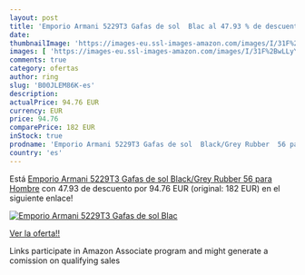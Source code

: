 ```yaml
---
layout: post
title: 'Emporio Armani 5229T3 Gafas de sol  Blac al 47.93 % de descuento'
date: 
thumbnailImage: 'https://images-eu.ssl-images-amazon.com/images/I/31F%2BwLLyYyL._SL200_.jpg'
images: [ 'https://images-eu.ssl-images-amazon.com/images/I/31F%2BwLLyYyL._SL200_.jpg' ]
comments: true
category: ofertas
author: ring
slug: 'B00JLEM86K-es'
description:
actualPrice: 94.76 EUR
currency: EUR
price: 94.76
comparePrice: 182 EUR
inStock: true
prodname: 'Emporio Armani 5229T3 Gafas de sol  Black/Grey Rubber  56 para Hombre'
country: 'es'
---
```


Está [Emporio Armani 5229T3 Gafas de sol  Black/Grey Rubber  56 para Hombre](https://www.amazon.es/dp/B00JLEM86K/?tag=tolees-21) con 47.93 de descuento por 94.76 EUR (original: 182 EUR) en el siguiente enlace!

[![Emporio Armani 5229T3 Gafas de sol  Blac](https://images-eu.ssl-images-amazon.com/images/I/31F%2BwLLyYyL._SL200_.jpg)](https://www.amazon.es/dp/B00JLEM86K/?tag=tolees-21)

[Ver la oferta!!](https://www.amazon.es/dp/B00JLEM86K/?tag=tolees-21)

Links participate in Amazon Associate program and might generate a comission on qualifying sales


